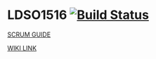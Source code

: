 # LDSO1516 [![Build Status](https://magnum.travis-ci.com/Famarante/LDSO1516.svg?token=BiSWy6p5zKXp6gRcB13p&branch=edit_profile)](https://magnum.travis-ci.com/Famarante/LDSO1516)


[SCRUM GUIDE](http://www.scrumguides.org/docs/scrumguide/v1/scrum-guide-us.pdf)

[WIKI LINK](https://github.com/Famarante/LDSO1516/wiki/Report_Grupo_LDSOT2G2)
